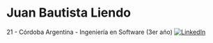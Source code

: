 # Juan Bautista Liendo

21 - Córdoba Argentina - Ingeniería en Software (3er año)
[![LinkedIn](https://img.shields.io/badge/LinkedIn-%230077B5.svg?logo=linkedin&logoColor=white)](https://www.linkedin.com/in/bauti-liendo/)
